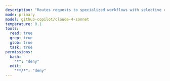 ```yaml
---
description: "Routes requests to specialized workflows with selective context loading"
mode: primary
model: github-copilot/claude-4-sonnet
temperature: 0.1
tools:
  read: true
  grep: true
  glob: true
  task: true
permissions:
  bash:
    "*": "deny"
  edit:
    "**/*": "deny"
---
```

